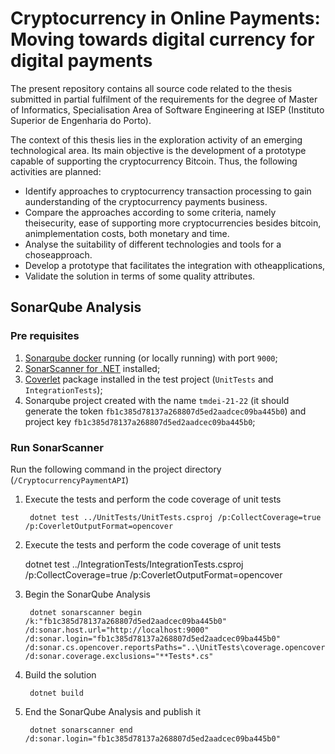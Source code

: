 # Cryptocurrency in Online Payments: Moving towards digital currency for digital payments

The present repository contains all source code related to the thesis submitted in partial fulfilment of the requirements for the degree of Master of Informatics, Specialisation Area of Software Engineering at ISEP (Instituto Superior de Engenharia do Porto).

The context of this thesis lies in the exploration activity of an emerging technological area. Its main objective is the development of a prototype capable of supporting the cryptocurrency Bitcoin. Thus, the following activities are planned:

- Identify approaches to cryptocurrency transaction processing to gain aunderstanding of the cryptocurrency payments business.
- Compare the approaches according to some criteria, namely theisecurity, ease of supporting more cryptocurrencies besides bitcoin, animplementation costs, both monetary and time.
- Analyse the suitability of different technologies and tools for a choseapproach.
- Develop a prototype that facilitates the integration with otheapplications,
- Validate the solution in terms of some quality attributes.  



## SonarQube Analysis

### Pre requisites

1. [Sonarqube docker](https://docs.sonarqube.org/latest/setup/get-started-2-minutes) running (or locally running) with port `9000`;
2. [SonarScanner for .NET](https://docs.sonarqube.org/latest/analysis/scan/sonarscanner-for-msbuild/) installed;
3. [Coverlet](https://github.com/coverlet-coverage/coverlet) package installed in the test project (`UnitTests` and `IntegrationTests`);
4. Sonarqube project created with the name `tmdei-21-22` (it should generate the token `fb1c385d78137a268807d5ed2aadcec09ba445b0`) and project key `fb1c385d78137a268807d5ed2aadcec09ba445b0`;


### Run SonarScanner

Run the following command in the project directory (`/CryptocurrencyPaymentAPI`)

1. Execute the tests and perform the code coverage of unit tests

		dotnet test ../UnitTests/UnitTests.csproj /p:CollectCoverage=true /p:CoverletOutputFormat=opencover

2. Execute the tests and perform the code coverage of unit tests

	dotnet test ../IntegrationTests/IntegrationTests.csproj /p:CollectCoverage=true /p:CoverletOutputFormat=opencover

3. Begin the SonarQube Analysis

		dotnet sonarscanner begin /k:"fb1c385d78137a268807d5ed2aadcec09ba445b0" /d:sonar.host.url="http://localhost:9000" /d:sonar.login="fb1c385d78137a268807d5ed2aadcec09ba445b0" /d:sonar.cs.opencover.reportsPaths="..\UnitTests\coverage.opencover.xml,..\IntegrationTests\coverage.opencover.xml" /d:sonar.coverage.exclusions="**Tests*.cs"

4. Build the solution

		dotnet build

5. End the SonarQube Analysis and publish it

		dotnet sonarscanner end /d:sonar.login="fb1c385d78137a268807d5ed2aadcec09ba445b0"
